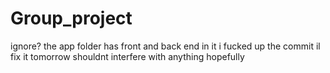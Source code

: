 # Group_project
ignore?
the app folder has front and back end in it i fucked up the commit il fix it tomorrow shouldnt interfere with anything hopefully
